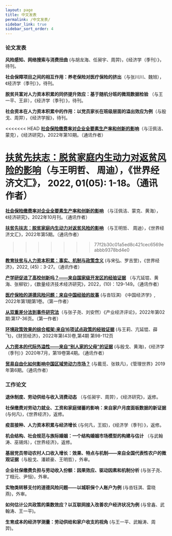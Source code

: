 ```yaml
---
layout: page
title: 中文发表
permalink: /中文发表/
sidebar_link: true
sidebar_sort_order: 4
---
```


### 论文发表
**风险感知、网络搜索与消费扭曲** (与胡龙海、任昶宇、周羿)，《经济学（季刊）》，待刊。

**社会保障项目之间的相互作用：养老保险对医疗保险的挤出**（与张川川、魏旭），《经济学（季刊）》，待刊。

**脱贫共富对人力资本积累的同侪提升效应：基于随机分班的微观数据检验** （与王一平、王非），《经济学（季刊）》，待刊。

**社会资本在人力资本积累中的作用：以党员家长在班级层面的溢出效应为例**（与殷戈、周羿），《经济学报》，待刊。

<<<<<<< HEAD
[**社会保险缴费率对企业全要素生产率和创新的影响**](http://www.erj.cn/cn/mlInfo.aspx?m=20220309094605133049&n=20221121150525017677&tip=0)（与汪佩洁、蒙克），《经济研究》，2022年第10期。（通讯作者）

[**扶贫先扶志：脱贫家庭内生动力对返贫风险的影响**](http://sjjjwh.magtech.com.cn/CN/Y2022/V01/I05/1)（与王明哲、 周迪），《世界经济文汇》， 2022, 01(05): 1-18。（通讯作者）
=======
[**社会保险缴费率对企业全要素生产率和创新的影响**](http://www.erj.cn/cn/mlInfo.aspx?m=20220309094605133049&n=20221121150525017677&tip=0) （与汪佩洁、蒙克、黄海），《经济研究》，2022年10月刊。（通讯作者）


[**扶贫先扶志：脱贫家庭内生动力对返贫风险的影响**](https://mp.weixin.qq.com/s?__biz=MzIxOTQwNTk0NA==&mid=2247484035&idx=1&sn=08d28d64406017ab108afa32d106adf2&chksm=97da8994a0ad008297eff6379695bd381278a23587f1cedb9c111152437c1b85fffd948c287b&scene=126&&sessionid=1668589161#rd) （与王明哲、 周迪），《世界经济文汇》，2022年第5期。（通讯作者）

>>>>>>> 77f2b30c01a5ed8c421cec6569eabbb9378bd4e0

[**教育扶贫与人力资本积累：事实、机制与政策含义**](https://manu30.magtech.com.cn/sjjj/CN/abstract/abstract829.shtml) (与宋弘、罗吉罡)，《世界经济》，2022, (45)：3-27。（通讯作者）

[**产学研促进了高校创新吗？——来自国家级开发区的经验证据**](http://www.jqte.net/sljjjsjjyj/ch/reader/view_abstract.aspx?file_no=20221007&flag=1) （与亢延锟、黄海、张柳钦），《数量经济技术经济研究》，2022，(10)：129-149。（通讯作者）

[**医疗保险的道德风险问题：来自中国经验的故事**](http://www.jcejournal.com.cn/CN/abstract/abstract5.shtml) (与沓钰淇) 《中国经济学》, 2022年第1期第1卷。（第一作者）

[**从双重差分法到事件研究法**](https://kns.cnki.net/kcms/detail/detail.aspx?FileName=XDCH20211224001&DbName=CAPJ2022)（与张子尧、刘安然）《产业经济评论》，2022年第02期:第17-36页。（第一作者）

[**环境政策效果的综合框架:来自16项试点政策的经验证据**](http://cmjj.ajcass.org/Magazine/Show?ID=824) (与王莉、亢延锟、薛飞)，《财贸经济》，2022年第(43)卷,第4期 第98-112页

[**人力资本的代际外溢性——来自“别人家的父母”的证据**](http://www.oaj.pku.edu.cn/jjx/CN/10.13821/j.cnki.ceq.2020.03.16#1) (与殷戈、黄海)，《经济学（季刊）》2020年7月，第19卷第4期。（通讯作者）

[**贸易自由化如何影响中国区域劳动力市场？**](http://www.mwm.net.cn/fileCache/pdf/M/%e8%b4%b8%e6%98%93%e8%87%aa%e7%94%b1%e5%8c%96%e5%a6%82%e4%bd%95%e5%bd%b1%e5%93%8d%e4%b8%ad%e5%9b%bd%e5%8c%ba%e5%9f%9f%e5%8a%b3%e5%8a%a8%e5%8a%9b%e5%b8%82%e5%9c%ba_%e6%88%b4%e8%a7%85.pdf) (与戴觅、张轶凡)，《管理世界》2019年第6期。（通讯作者）


### 工作论文

**退休制度、劳动供给与收入消费动态** （与任昶宇、周羿），《经济研究》，返修。

**社保缴费对劳动力就业、工资和家庭储蓄的影响：来自家户月度面板数据的新证据** (与何凡)，《世界经济》，返修。

**疫苗接种、人力资本积累与经济增长** (与何凡，王姣)，《经济学（季刊）》，返修。

**机会结构、社会规范与族际婚姻：一个结构婚姻市场模型的构建与估计** （与武翰涛、巫锡炜），《世界经济》，返修。
 
**基层党员带动农村人口收入增长：效果、特点与机制——来自全国代表性农户的微观证据**（与殷戈、潘颖豪、王明哲），外审。

**企业社保缴费负担与劳动收入份额：因果效应、驱动因素和机制分析** (与张子尧、丁相元、尹恒)，外审。

**实物类转移支付的道德风险问题——以城职保个人账户为例** (与沓钰淇、雷晓燕)，外审。

**如何估计公共政策的乘数效应？以互联网接入改善农户经济状况为例** (与曾鑫、武翰涛、王一平)。

**生育成本的经济学测量：劳动供给和家户收支的视角** (与王一平、武翰涛、周羿)。

